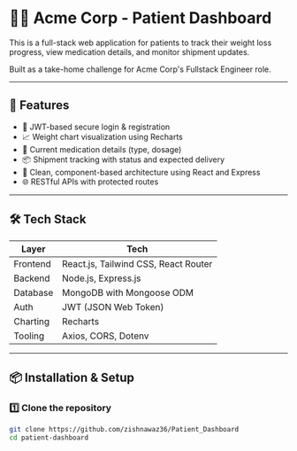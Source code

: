 # 🧑‍⚕️ Acme Corp - Patient Dashboard

This is a full-stack web application for patients to track their weight loss progress, view medication details, and monitor shipment updates.

Built as a take-home challenge for Acme Corp's Fullstack Engineer role.

---

## 🚀 Features

- 🔐 JWT-based secure login & registration
- 📈 Weight chart visualization using Recharts
- 💊 Current medication details (type, dosage)
- 📦 Shipment tracking with status and expected delivery
- 🧠 Clean, component-based architecture using React and Express
- 🌐 RESTful APIs with protected routes

---

## 🛠️ Tech Stack

| Layer       | Tech                                    |
|-------------|-----------------------------------------|
| Frontend    | React.js, Tailwind CSS, React Router    |
| Backend     | Node.js, Express.js                     |
| Database    | MongoDB with Mongoose ODM               |
| Auth        | JWT (JSON Web Token)                    |
| Charting    | Recharts                                |
| Tooling     | Axios, CORS, Dotenv                     |

---

## 📦 Installation & Setup

### 1️⃣ Clone the repository

```bash
git clone https://github.com/zishnawaz36/Patient_Dashboard
cd patient-dashboard
